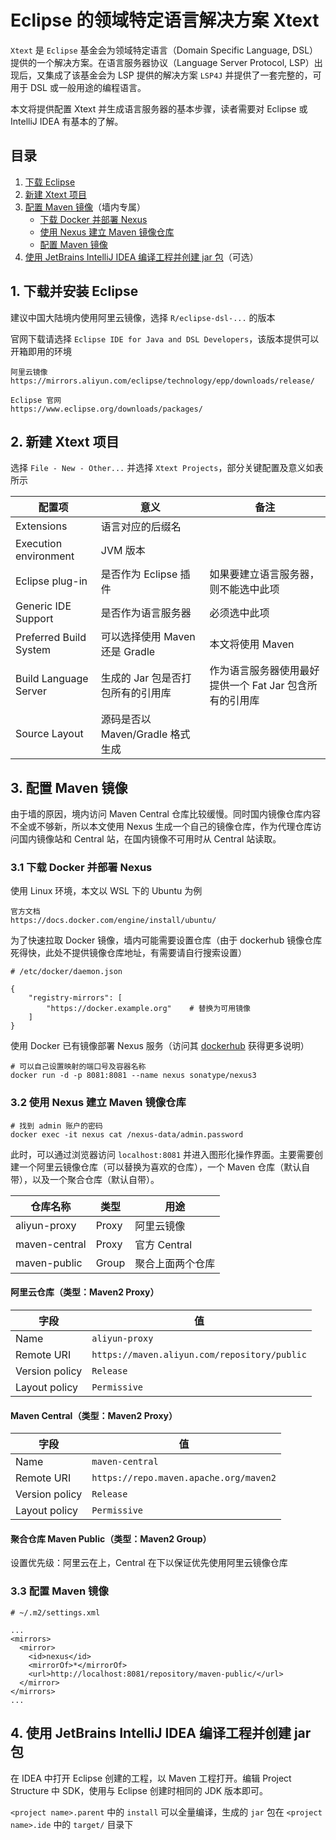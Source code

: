 # Eclipse 的领域特定语言解决方案 Xtext

`Xtext` 是 `Eclipse` 基金会为领域特定语言（Domain Specific Language, DSL）提供的一个解决方案。在语言服务器协议（Language Server Protocol, LSP）出现后，又集成了该基金会为 LSP 提供的解决方案 `LSP4J` 并提供了一套完整的，可用于 DSL 或一般用途的编程语言。

本文将提供配置 Xtext 并生成语言服务器的基本步骤，读者需要对 Eclipse 或 IntelliJ IDEA 有基本的了解。

## 目录

1. [下载 Eclipse](#1-下载并安装-eclipse)
2. [新建 Xtext 项目](#2-新建-xtext-项目)
3. [配置 Maven 镜像](#3-配置-maven-镜像)（墙内专属）
    - [下载 Docker 并部署 Nexus](#31-下载-docker-并部署-nexus)
    - [使用 Nexus 建立 Maven 镜像仓库](#32-使用-nexus-建立-maven-镜像仓库)
    - [配置 Maven 镜像](#33-配置-maven-镜像)
4. [使用 JetBrains IntelliJ IDEA 编译工程并创建 jar 包](#4-使用-jetbrains-intellij-idea-编译工程并创建-jar-包)（可选）

## 1. 下载并安装 Eclipse

建议中国大陆境内使用阿里云镜像，选择 `R/eclipse-dsl-...` 的版本

官网下载请选择 `Eclipse IDE for Java and DSL Developers`，该版本提供可以开箱即用的环境

```
阿里云镜像
https://mirrors.aliyun.com/eclipse/technology/epp/downloads/release/

Eclipse 官网
https://www.eclipse.org/downloads/packages/
```

## 2. 新建 Xtext 项目

选择 `File - New - Other...` 并选择 `Xtext Projects`，部分关键配置及意义如表所示

| 配置项 | 意义 | 备注 |
| --- | --- | --- |
| Extensions | 语言对应的后缀名 | |
| Execution environment | JVM 版本 | |
| Eclipse plug-in | 是否作为 Eclipse 插件 | 如果要建立语言服务器，则不能选中此项 |
| Generic IDE Support | 是否作为语言服务器 | 必须选中此项 |
| Preferred Build System | 可以选择使用 Maven 还是 Gradle | 本文将使用 Maven |
| Build Language Server | 生成的 Jar 包是否打包所有的引用库 | 作为语言服务器使用最好提供一个 Fat Jar 包含所有的引用库 |
| Source Layout | 源码是否以 Maven/Gradle 格式生成 | |

## 3. 配置 Maven 镜像

由于墙的原因，境内访问 Maven Central 仓库比较缓慢。同时国内镜像仓库内容不全或不够新，所以本文使用 Nexus 生成一个自己的镜像仓库，作为代理仓库访问国内镜像站和 Central 站，在国内镜像不可用时从 Central 站读取。

### 3.1 下载 Docker 并部署 Nexus

使用 Linux 环境，本文以 WSL 下的 Ubuntu 为例

```
官方文档
https://docs.docker.com/engine/install/ubuntu/
```

为了快速拉取 Docker 镜像，墙内可能需要设置仓库（由于 dockerhub 镜像仓库死得快，此处不提供镜像仓库地址，有需要请自行搜索设置）

```
# /etc/docker/daemon.json

{
    "registry-mirrors": [
        "https://docker.example.org"    # 替换为可用镜像
    ]
}
```

使用 Docker 已有镜像部署 Nexus 服务（访问其 [dockerhub](https://hub.docker.com/r/sonatype/nexus3/) 获得更多说明）

```
# 可以自己设置映射的端口号及容器名称
docker run -d -p 8081:8081 --name nexus sonatype/nexus3
```

### 3.2 使用 Nexus 建立 Maven 镜像仓库

```
# 找到 admin 账户的密码
docker exec -it nexus cat /nexus-data/admin.password
```

此时，可以通过浏览器访问 `localhost:8081` 并进入图形化操作界面。主要需要创建一个阿里云镜像仓库（可以替换为喜欢的仓库），一个 Maven 仓库（默认自带），以及一个聚合仓库（默认自带）。

| 仓库名称 | 类型 | 用途 |
| --- | --- | --- |
| aliyun-proxy  | Proxy | 阿里云镜像 |
| maven-central | Proxy | 官方 Central |
| maven-public  | Group | 聚合上面两个仓库 |

#### 阿里云仓库（类型：Maven2 Proxy）

| 字段 | 值 |
| --- | --- |
| Name           | `aliyun-proxy`                               |
| Remote URI | `https://maven.aliyun.com/repository/public` |
| Version policy | `Release`                                    |
| Layout policy  | `Permissive`                                 |

#### Maven Central（类型：Maven2 Proxy）

| 字段 | 值 |
| --- | --- |
| Name           | `maven-central`                               |
| Remote URI | `https://repo.maven.apache.org/maven2` |
| Version policy | `Release`                                    |
| Layout policy  | `Permissive`                                 |

#### 聚合仓库 Maven Public（类型：Maven2 Group）

设置优先级：阿里云在上，Central 在下以保证优先使用阿里云镜像仓库

### 3.3 配置 Maven 镜像

```
# ~/.m2/settings.xml

...
<mirrors>
  <mirror>
    <id>nexus</id>
    <mirrorOf>*</mirrorOf>
    <url>http://localhost:8081/repository/maven-public/</url>
  </mirror>
</mirrors>
...
```


## 4. 使用 JetBrains IntelliJ IDEA 编译工程并创建 jar 包

在 IDEA 中打开 Eclipse 创建的工程，以 Maven 工程打开。编辑 Project Structure 中 SDK，使用与 Eclipse 创建时相同的 JDK 版本即可。

`<project name>.parent` 中的 `install` 可以全量编译，生成的 `jar` 包在 `<project name>.ide` 中的 `target/` 目录下
